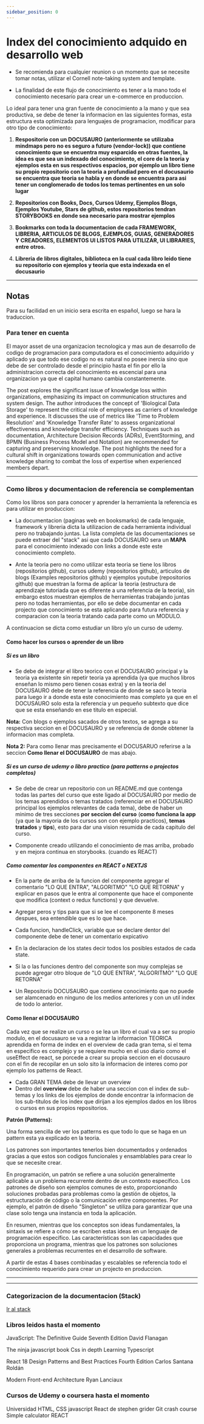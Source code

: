 ```yaml
---
sidebar_position: 0
---
```


# Index del conocimiento adquido en desarrollo web

- Se recomienda para cualquier reunion o un momento que se necesite tomar notas, utilizar el Cornell note-taking system and template.

- La finalidad de este flujo de conocimiento es tener a la mano todo el conocimiento necesario para crear un e-commerce en produccion.

Lo ideal para tener una gran fuente de conocimiento a la mano y que sea productiva, se debe de tener la informacion en las siguientes formas, esta estructura esta optimizada para lenguajes de programacion, modificar para otro tipo de conocimiento:

1. **Respositorio con un DOCUSAURO (anteriormente se utilizaba mindmaps pero no es seguro a futuro (vendor-lock)) que contiene conocimiento que se encuentra muy esparcido en otras fuentes, la idea es que sea un indexado del conocimiento, el core de la teoria y ejemplos esta en sus respectivos espacios, por ejemplo un libro tiene su propio repositorio con la teoria a profundiad pero en el docusaurio se encuentra que teoria se habla y en donde se encuentra para asi tener un conglomerado de todos los temas pertinentes en un solo lugar**

2. **Repositorios con Books, Docs, Cursos Udemy, Ejemplos Blogs, Ejemplos Youtube, Stars de github, estos repositorios tendran STORYBOOKS en donde sea necesario para mostrar ejemplos**

3. **Bookmarks con toda la documentacion de cada FRAMEWORK, LIBRERIA, ARTICULOS DE BLOGS, EJEMPLOS, GUIAS, GENERADORES Y CREADORES, ELEMENTOS UI LISTOS PARA UTILIZAR, UI LIBRARIES, entre otros.**

4. **Libreria de libros digitales, biblioteca en la cual cada libro leido tiene su repositorio con ejemplos y teoria que esta indexada en el docusaurio**

***

## Notas

Para su facilidad en un inicio sera escrita en español, luego se hara la traduccion.

### Para tener en cuenta

El mayor asset de una organizacion tecnologica y mas aun de desarrollo de codigo de programacion para computadora es el conocimiento adquirido y aplicado ya que todo ese codigo no es natural no posee inercia sino que debe de ser controlado desde el principio hasta el fin por ello la administracion correcta del conocimiento es escencial para una organizacion ya que el capital humano cambia constantemente.

The post explores the significant issue of knowledge loss within organizations, emphasizing its impact on communication structures and system design. The author introduces the concept of 'Biological Data Storage' to represent the critical role of employees as carriers of knowledge and experience. It discusses the use of metrics like 'Time to Problem Resolution' and 'Knowledge Transfer Rate' to assess organizational effectiveness and knowledge transfer efficiency. Techniques such as documentation, Architecture Decision Records (ADRs), EventStorming, and BPMN (Business Process Model and Notation) are recommended for capturing and preserving knowledge. The post highlights the need for a cultural shift in organizations towards open communication and active knowledge sharing to combat the loss of expertise when experienced members depart.

***

### Como libros y documentacion de referencia se complementan

Como los libros son para conocer y aprender la herramienta la referencia es para utilizar en produccion:

- La documentacion (paginas web en booksmarks) de cada lenguaje, framework y libreria dicta la utilizacion de cada herramienta individual pero no trabajando juntas. La lista completa de las documentaciones se puede extraer del "stack" asi que cada DOCUSAURO sera un **MAPA** para el conocimiento indexado con links a donde este este conocimiento completo.

- Ante la teoria pero no como utilizar esta teoria se tiene los libros (repositorios github), cursos udemy (repositorios github), articulos de blogs (Examples repositorios github) y ejemplos youtube (repositorios github) que muestran la forma de aplicar la teoria (estructura de aprendizaje tutoriada que es diferente a una referencia de la teoria), sin embargo estos muestran ejemplos de herramientas trabajando juntas pero no todas herramientas, por ello se debe documentar en cada projecto que conocimiento se esta aplicando para futura referencia y comparacion con la teoria tratando cada parte como un MODULO.

A continuacion se dicta como estudiar un libro y/o un curso de udemy.

#### Como hacer los cursos o aprender de un libro

##### Si es un libro

- Se debe de integrar el libro teorico con el DOCUSAURO principal y la teoria ya existente sin repetir teoria ya aprendida (ya que muchos libros enseñan lo mismo pero tienen cosas extra) y en la teoria del DOCUSAURO debe de tener la referencia de donde se saco la teoria para luego ir a donde esta este conocimiento mas completo ya que en el DOCUSAURO solo esta la referencia y un pequeño subtexto que dice que se esta enseñando en ese titulo en especial.

**Nota:** Con blogs o ejemplos sacados de otros textos, se agrega a su respectiva seccion en el DOCUSAURO y se referencia de donde obtener la informacion mas completa.

**Nota 2:** Para como llenar mas precisamente el DOCUSARUO referirse a la seccion **Como llenar el DOCUSAURO** de mas abajo.

##### Si es un curso de udemy o libro practico (para patterns o projectos completos)

- Se debe de crear un repositorio con un README.md que contenga todas las partes del curso que este ligado al DOCUSAURO por medio de los temas aprendidos o temas tratados (referenciar en el DOCUSAURO principal los ejemplos relevantes de cada tema), debe de haber un minimo de tres secciones **por seccion del curso** (**como funciona la app** (ya que la mayoria de los cursos son con ejemplo practicos), **temas tratados** y **tips**), esto para dar una vision resumida de cada capitulo del curso.

- Componente creado utilizando el conocimiento de mas arriba, probado y en mejora continua en storybooks. (cuando es REACT)

##### Como comentar los componentes en REACT o NEXTJS

- En la parte de arriba de la funcion del componente agregar el comentario "LO QUE ENTRA", "ALGORITMO"  "LO QUE RETORNA" y explicar en pasos que le entra al componente que hace el componente que modifica (context o redux functions) y que devuelve.
- Agregar peros y tips para que si se lee el componente 8 meses despues, sea entendible que es lo que hace.
- Cada funcion, handleClick, variable que se declare dentor del componente debe de tener un comentario expicativo
- En la declaracion de los states decir todos los posibles estados de cada state.
- Si la o las funciones dentro del componente son muy complejas se puede agregar otro bloque de "LO QUE ENTRA", "ALGORITMO"  "LO QUE RETORNA"

- Un Repositorio DOCUSAURO que contiene conocimiento que no puede ser alamcenado en ninguno de los medios anteriores y con un util index de todo lo anterior.

#### Como llenar el DOCUSAURO

Cada vez que se realize un curso o se lea un libro el cual va a ser su propio modulo, en el docusauro se va a registrar la informacion TEORICA aprendida en forma de index en el overview de cada gran tema, si el tema en especifico es complejo y se requiere mucho en el uso diario como el useEffect de react, se porcede a crear su propia seccion en el docusauro con el fin de recopilar en un solo sito la informacion de interes como por ejemplo los patterns de React.

- Cada GRAN TEMA debe de llevar un overview
- Dentro del **overview** debe de haber una seccion con el index de sub-temas y los links de los ejemplos de donde encontrar la informacion de los sub-titulos de los index que dirijan a los ejemplos dados en los libros o cursos en sus propios repositorios.

**Patrón (Patterns):**

Una forma sencilla de ver los patterns es que todo lo que se haga en un pattern esta ya explicado en la teoria.

Los patrones son importantes tenerlos bien documentados y ordenados gracias a que estos son codigos funcionales y ensamblables para crear lo que se necesite crear.

En programación, un patrón se refiere a una solución generalmente aplicable a un problema recurrente dentro de un contexto específico. Los patrones de diseño son ejemplos comunes de esto, proporcionando soluciones probadas para problemas como la gestión de objetos, la estructuración de código o la comunicación entre componentes. Por ejemplo, el patrón de diseño "Singleton" se utiliza para garantizar que una clase solo tenga una instancia en toda la aplicación.

En resumen, mientras que los conceptos son ideas fundamentales, la sintaxis se refiere a cómo se escriben estas ideas en un lenguaje de programación específico. Las características son las capacidades que proporciona un programa, mientras que los patrones son soluciones generales a problemas recurrentes en el desarrollo de software.

A partir de estas 4 bases combinadas y escalables se referencia todo el conocimiento requerido para crear un projecto en produccion.

***
***

### Categorizacion de la documentacion (Stack)

[Ir al stack](/web/the-stack)

### Libros leidos hasta el momento

JavaScript: The Definitive Guide
Seventh Edition
David Flanagan

The ninja javascript book
Css in depth
Learning Typescript

React 18 Design Patterns and Best Practices
Fourth Edition
Carlos Santana Roldán

Modern Front-end Architecture
Ryan Lanciaux

### Cursos de Udemy o  coursera hasta el momento

Universidad HTML, CSS javascript
React de stephen grider
Git crash course
Simple calculator REACT

